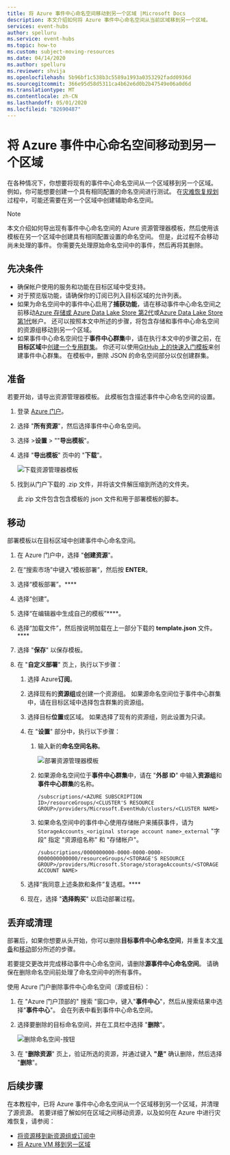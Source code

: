 ```yaml
---
title: 将 Azure 事件中心命名空间移动到另一个区域 |Microsoft Docs
description: 本文介绍如何将 Azure 事件中心命名空间从当前区域移到另一个区域。
services: event-hubs
author: spelluru
ms.service: event-hubs
ms.topic: how-to
ms.custom: subject-moving-resources
ms.date: 04/14/2020
ms.author: spelluru
ms.reviewer: shvija
ms.openlocfilehash: 5b96bf1c538b3c5589a1993a0353292fadd0936d
ms.sourcegitcommit: 366e95d58d5311ca4b62e6d0b2b47549e06a0d6d
ms.translationtype: MT
ms.contentlocale: zh-CN
ms.lasthandoff: 05/01/2020
ms.locfileid: "82690487"
---
```

# <a name="move-an-azure-event-hubs-namespace-to-another-region"></a>将 Azure 事件中心命名空间移动到另一个区域
在各种情况下，你想要将现有的事件中心命名空间从一个区域移到另一个区域。 例如，你可能想要创建一个具有相同配置的命名空间进行测试。 在[灾难恢复规划](event-hubs-geo-dr.md#setup-and-failover-flow)过程中，可能还需要在另一个区域中创建辅助命名空间。

> [!NOTE]
> 本文介绍如何导出现有事件中心命名空间的 Azure 资源管理器模板，然后使用该模板在另一个区域中创建具有相同配置设置的命名空间。 但是，此过程不会移动尚未处理的事件。 你需要先处理原始命名空间中的事件，然后再将其删除。

## <a name="prerequisites"></a>先决条件

- 确保帐户使用的服务和功能在目标区域中受支持。
- 对于预览版功能，请确保你的订阅已列入目标区域的允许列表。
- 如果为命名空间中的事件中心启用了**捕获功能**，请在移动事件中心命名空间之前移动[Azure 存储或 Azure Data Lake Store 第2代](../storage/common/storage-account-move.md)或[Azure Data Lake Store 第1代](../data-lake-store/data-lake-store-migration-cross-region.md)帐户。 还可以按照本文中所述的步骤，将包含存储和事件中心命名空间的资源组移动到另一个区域。 
- 如果事件中心命名空间位于**事件中心群集**中，请在执行本文中的步骤之前，在**目标区域**中[创建一个专用群集](event-hubs-dedicated-cluster-create-portal.md)。 你还可以使用[GitHub 上的快速入门模板](https://github.com/Azure/azure-quickstart-templates/tree/master/201-eventhubs-create-cluster-namespace-eventhub/)来创建事件中心群集。 在模板中，删除 JSON 的命名空间部分以仅创建群集。 

## <a name="prepare"></a>准备
若要开始，请导出资源管理器模板。 此模板包含描述事件中心命名空间的设置。

1. 登录 [Azure 门户](https://portal.azure.com)。

2. 选择 "**所有资源**"，然后选择事件中心命名空间。

3. 选择 >**设置** > ""**导出模板**"。

4. 选择 "**导出模板**" 页中的 "**下载**"。

    ![下载资源管理器模板](./media/move-across-regions/download-template.png)

5. 找到从门户下载的 .zip 文件，并将该文件解压缩到所选的文件夹。

   此 zip 文件包含包含模板的 json 文件和用于部署模板的脚本。


## <a name="move"></a>移动

部署模板以在目标区域中创建事件中心命名空间。 


1. 在 Azure 门户中，选择 "**创建资源**"。

2. 在“搜索市场”中键入“模板部署”，然后按 **ENTER**。  

3. 选择“模板部署”。****

4. 选择“创建”。 

5. 选择“在编辑器中生成自己的模板”****。

6. 选择“加载文件”，然后按说明加载在上一部分下载的 **template.json** 文件。****

7. 选择 "**保存**" 以保存模板。 

8. 在 "**自定义部署**" 页上，执行以下步骤： 

    1. 选择 Azure**订阅**。 

    2. 选择现有的**资源组**或创建一个资源组。 如果源命名空间位于事件中心群集中，请在目标区域中选择包含群集的资源组。 

    3. 选择目标**位置**或区域。 如果选择了现有的资源组，则此设置为只读。 

    4. 在 "**设置**" 部分中，执行以下步骤：
    
        1. 输入新的**命名空间名称**。 

            ![部署资源管理器模板](./media/move-across-regions/deploy-template.png)

        2. 如果源命名空间位于**事件中心群集**中，请在 "**外部 ID**" 中输入**资源组**和**事件中心群集**的名称。 

              ```
              /subscriptions/<AZURE SUBSCRIPTION ID>/resourceGroups/<CLUSTER'S RESOURCE GROUP>/providers/Microsoft.EventHub/clusters/<CLUSTER NAME>
              ```   
        3. 如果命名空间中的事件中心使用存储帐户来捕获事件，请为`StorageAccounts_<original storage account name>_external` "字段" 指定 "资源组名称" 和 "存储帐户"。 
            
            ```
            /subscriptions/0000000000-0000-0000-0000-0000000000000/resourceGroups/<STORAGE'S RESOURCE GROUP>/providers/Microsoft.Storage/storageAccounts/<STORAGE ACCOUNT NAME>
            ```    
    5. 选择“我同意上述条款和条件”复选框。**** 
    
    6. 现在，选择 "**选择购买**" 以启动部署过程。 

## <a name="discard-or-clean-up"></a>丢弃或清理
部署后，如果你想要从头开始，你可以删除**目标事件中心命名空间**，并重复本文[准备](#prepare)和[移动](#move)部分所述的步骤。

若要提交更改并完成移动事件中心命名空间，请删除**源事件中心命名空间**。 请确保在删除命名空间前处理了命名空间中的所有事件。 

使用 Azure 门户删除事件中心命名空间（源或目标）：

1. 在 "Azure 门户顶部的" 搜索 "窗口中，键入"**事件中心**"，然后从搜索结果中选择"**事件中心**"。 会在列表中看到事件中心命名空间。

2. 选择要删除的目标命名空间，并在工具栏中选择 "**删除**"。 

    ![删除命名空间-按钮](./media/move-across-regions/delete-namespace-button.png)

3. 在 "**删除资源**" 页上，验证所选的资源，并通过键入 **"是"** 确认删除，然后选择 "**删除**"。 

## <a name="next-steps"></a>后续步骤

在本教程中，已将 Azure 事件中心命名空间从一个区域移到另一个区域，并清理了源资源。  若要详细了解如何在区域之间移动资源，以及如何在 Azure 中进行灾难恢复，请参阅：


- [将资源移到新资源组或订阅中](https://docs.microsoft.com/azure/azure-resource-manager/resource-group-move-resources)
- [将 Azure VM 移到另一区域](https://docs.microsoft.com/azure/site-recovery/azure-to-azure-tutorial-migrate)
